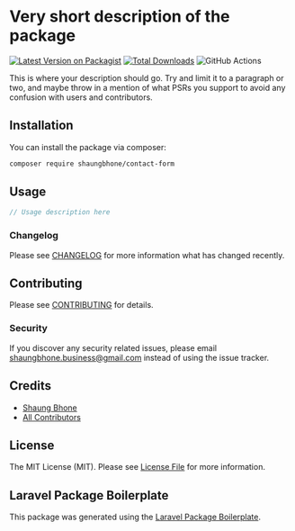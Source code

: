 # Very short description of the package

[![Latest Version on Packagist](https://img.shields.io/packagist/v/shaungbhone/contact-form.svg?style=flat-square)](https://packagist.org/packages/shaungbhone/contact-form)
[![Total Downloads](https://img.shields.io/packagist/dt/shaungbhone/contact-form.svg?style=flat-square)](https://packagist.org/packages/shaungbhone/contact-form)
![GitHub Actions](https://github.com/shaungbhone/contact-form/actions/workflows/main.yml/badge.svg)

This is where your description should go. Try and limit it to a paragraph or two, and maybe throw in a mention of what PSRs you support to avoid any confusion with users and contributors.

## Installation

You can install the package via composer:

```bash
composer require shaungbhone/contact-form
```

## Usage

```php
// Usage description here
```

### Changelog

Please see [CHANGELOG](CHANGELOG.md) for more information what has changed recently.

## Contributing

Please see [CONTRIBUTING](CONTRIBUTING.md) for details.

### Security

If you discover any security related issues, please email shaungbhone.business@gmail.com instead of using the issue tracker.

## Credits

- [Shaung Bhone](https://github.com/shaungbhone)
- [All Contributors](../../contributors)

## License

The MIT License (MIT). Please see [License File](LICENSE.md) for more information.

## Laravel Package Boilerplate

This package was generated using the [Laravel Package Boilerplate](https://laravelpackageboilerplate.com).
